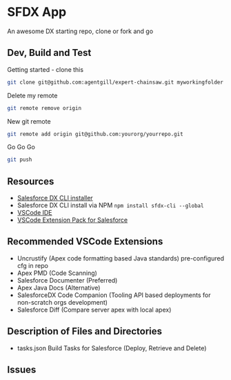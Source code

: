 # SFDX App

An awesome DX starting repo, clone or fork and go

## Dev, Build and Test

Getting started - clone this

```bash
git clone git@github.com:agentgill/expert-chainsaw.git myworkingfolder
```

Delete my remote

```bash
git remote remove origin
```

New git remote
```bash
git remote add origin git@github.com:yourorg/yourrepo.git
```

Go Go Go

```bash
git push
```

## Resources

- [Salesforce DX CLI installer](https://developer.salesforce.com/tools/sfdxcli)
- Salesforce DX CLI install via NPM `npm install sfdx-cli --global`
- [VSCode IDE](https://code.visualstudio.com/download)
- [VSCode Extension Pack for Salesforce](https://marketplace.visualstudio.com/items?itemName=salesforce.salesforcedx-vscode)

## Recommended VSCode Extensions

- Uncrustify (Apex code formatting based Java standards) pre-configured cfg in repo
- Apex PMD (Code Scanning)
- Salesforce Documenter (Preferred)
- Apex Java Docs (Alternative)
- SalesforceDX Code Companion (Tooling API based deployments for non-scratch orgs development)
- Salesforce Diff (Compare server apex with local apex)


## Description of Files and Directories

- tasks.json Build Tasks for Salesforce (Deploy, Retrieve and Delete)

## Issues
